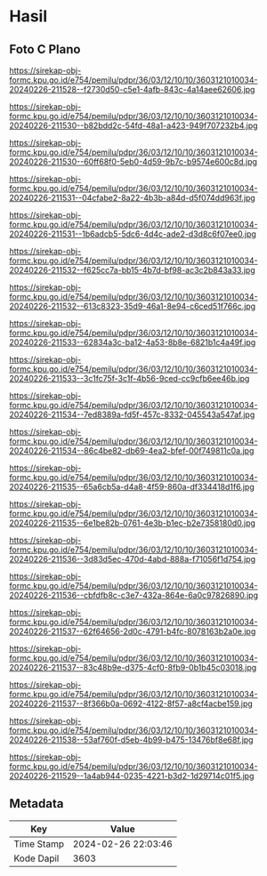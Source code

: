 # Hasil

## Foto C Plano

https://sirekap-obj-formc.kpu.go.id/e754/pemilu/pdpr/36/03/12/10/10/3603121010034-20240226-211528--f2730d50-c5e1-4afb-843c-4a14aee62606.jpg

https://sirekap-obj-formc.kpu.go.id/e754/pemilu/pdpr/36/03/12/10/10/3603121010034-20240226-211530--b82bdd2c-54fd-48a1-a423-949f707232b4.jpg

https://sirekap-obj-formc.kpu.go.id/e754/pemilu/pdpr/36/03/12/10/10/3603121010034-20240226-211530--60ff68f0-5eb0-4d59-9b7c-b9574e600c8d.jpg

https://sirekap-obj-formc.kpu.go.id/e754/pemilu/pdpr/36/03/12/10/10/3603121010034-20240226-211531--04cfabe2-8a22-4b3b-a84d-d5f074dd963f.jpg

https://sirekap-obj-formc.kpu.go.id/e754/pemilu/pdpr/36/03/12/10/10/3603121010034-20240226-211531--1b6adcb5-5dc6-4d4c-ade2-d3d8c6f07ee0.jpg

https://sirekap-obj-formc.kpu.go.id/e754/pemilu/pdpr/36/03/12/10/10/3603121010034-20240226-211532--f625cc7a-bb15-4b7d-bf98-ac3c2b843a33.jpg

https://sirekap-obj-formc.kpu.go.id/e754/pemilu/pdpr/36/03/12/10/10/3603121010034-20240226-211532--613c8323-35d9-46a1-8e94-c6ced51f766c.jpg

https://sirekap-obj-formc.kpu.go.id/e754/pemilu/pdpr/36/03/12/10/10/3603121010034-20240226-211533--62834a3c-ba12-4a53-8b8e-6821b1c4a49f.jpg

https://sirekap-obj-formc.kpu.go.id/e754/pemilu/pdpr/36/03/12/10/10/3603121010034-20240226-211533--3c1fc75f-3c1f-4b56-9ced-cc9cfb6ee46b.jpg

https://sirekap-obj-formc.kpu.go.id/e754/pemilu/pdpr/36/03/12/10/10/3603121010034-20240226-211534--7ed8389a-fd5f-457c-8332-045543a547af.jpg

https://sirekap-obj-formc.kpu.go.id/e754/pemilu/pdpr/36/03/12/10/10/3603121010034-20240226-211534--86c4be82-db69-4ea2-bfef-00f749811c0a.jpg

https://sirekap-obj-formc.kpu.go.id/e754/pemilu/pdpr/36/03/12/10/10/3603121010034-20240226-211535--65a6cb5a-d4a8-4f59-860a-df334418d1f6.jpg

https://sirekap-obj-formc.kpu.go.id/e754/pemilu/pdpr/36/03/12/10/10/3603121010034-20240226-211535--6e1be82b-0761-4e3b-b1ec-b2e7358180d0.jpg

https://sirekap-obj-formc.kpu.go.id/e754/pemilu/pdpr/36/03/12/10/10/3603121010034-20240226-211536--3d83d5ec-470d-4abd-888a-f71056f1d754.jpg

https://sirekap-obj-formc.kpu.go.id/e754/pemilu/pdpr/36/03/12/10/10/3603121010034-20240226-211536--cbfdfb8c-c3e7-432a-864e-6a0c97826890.jpg

https://sirekap-obj-formc.kpu.go.id/e754/pemilu/pdpr/36/03/12/10/10/3603121010034-20240226-211537--62f64656-2d0c-4791-b4fc-8078163b2a0e.jpg

https://sirekap-obj-formc.kpu.go.id/e754/pemilu/pdpr/36/03/12/10/10/3603121010034-20240226-211537--83c48b9e-d375-4cf0-8fb9-0b1b45c03018.jpg

https://sirekap-obj-formc.kpu.go.id/e754/pemilu/pdpr/36/03/12/10/10/3603121010034-20240226-211537--8f366b0a-0692-4122-8f57-a8cf4acbe159.jpg

https://sirekap-obj-formc.kpu.go.id/e754/pemilu/pdpr/36/03/12/10/10/3603121010034-20240226-211538--53af760f-d5eb-4b99-b475-13476bf8e68f.jpg

https://sirekap-obj-formc.kpu.go.id/e754/pemilu/pdpr/36/03/12/10/10/3603121010034-20240226-211529--1a4ab944-0235-4221-b3d2-1d29714c01f5.jpg


## Metadata

| Key        | Value               |
| ---------- | ------------------- |
| Time Stamp | 2024-02-26 22:03:46 |
| Kode Dapil | 3603                |



